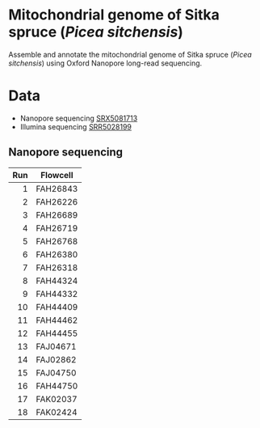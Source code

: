 # Mitochondrial genome of Sitka spruce (*Picea sitchensis*)

Assemble and annotate the mitochondrial genome of Sitka spruce (*Picea sitchensis*) using Oxford Nanopore long-read sequencing.

# Data

- Nanopore sequencing [SRX5081713](https://www.ncbi.nlm.nih.gov/sra/SRX5081713)
- Illumina sequencing [SRR5028199](https://trace.ncbi.nlm.nih.gov/Traces/sra/?run=SRR5028199)

## Nanopore sequencing

| Run | Flowcell |
|----:|----------|
|   1 | FAH26843 |
|   2 | FAH26226 |
|   3 | FAH26689 |
|   4 | FAH26719 |
|   5 | FAH26768 |
|   6 | FAH26380 |
|   7 | FAH26318 |
|   8 | FAH44324 |
|   9 | FAH44332 |
|  10 | FAH44409 |
|  11 | FAH44462 |
|  12 | FAH44455 |
|  13 | FAJ04671 |
|  14 | FAJ02862 |
|  15 | FAJ04750 |
|  16 | FAH44750 |
|  17 | FAK02037 |
|  18 | FAK02424 |
